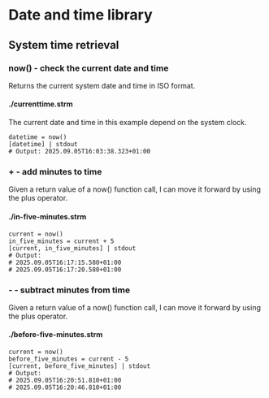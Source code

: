 # Date and time library

## System time retrieval

### now() - check the current date and time

Returns the current system date and time in ISO format.

#### ./currenttime.strm

The current date and time in this example depend on the system clock.

```shell
datetime = now()
[datetime] | stdout
# Output: 2025.09.05T16:03:38.323+01:00
```

### + - add  minutes to time

Given a return value of a now() function call, I can move it forward by using the plus operator.

#### ./in-five-minutes.strm

```shell
current = now()
in_five_minutes = current + 5
[current, in_five_minutes] | stdout
# Output:
# 2025.09.05T16:17:15.580+01:00
# 2025.09.05T16:17:20.580+01:00
```

### - - subtract minutes from time

Given a return value of a now() function call, I can move it forward by using the plus operator.

#### ./before-five-minutes.strm

```shell
current = now()
before_five_minutes = current - 5
[current, before_five_minutes] | stdout
# Output:
# 2025.09.05T16:20:51.810+01:00
# 2025.09.05T16:20:46.810+01:00
```
